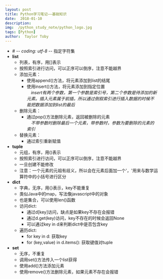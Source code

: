 ```yaml
---
layout: post
title: Python学习笔记——基础知识
date:  2018-01-10
description:  
img:  /python_study_note/python_logo.jpg
tags: [Python]
author:  Taylor Toby
---
```

- \# -*- coding: utf-8 -*- 指定字符集
- <b>list</b> 
	- 列表，有序，用[]表示
	- 按照索引进行访问，可以正序可以倒序，注意不能越界
	- 添加元素：
		- 使用append()方法，将元素添加到list的结尾
		- 使用insert()方法，将元素添加到指定位置   
		  &emsp;<i>insert有两个参数，第一个参数是索引号，第二个参数是待添加的新元素。插入元素属于前插，所以通过倒叙索引进行插入数据的时候不能把数据添加到list的最后</i>
	- 删除元素：
		- 通过pop()方法删除元素，返回被删除的元素  
	      &emsp;<i>不带参数时删除最后一个元素，带参数时，参数为要删除的元素的索引</i>
	- 替换元素：
		- 通过索引重新赋值
- <b>tuple</b>
	- 元组，有序，用()表示
	- 按照索引进行访问，可以正序可以倒序，注意不能越界
	- 一旦创建不能修改
	- 注意：一个元素的元祖有歧义，所以会在元素后面加一个'，'用来与数学运算符中的小括号进行区分
- <b>dict</b>
	- 字典，无序，用{}表示，key不能重复
	- 类似Java中的map，写法像javascript中的对象
	- 也是集合，可以使用len()函数
	- 访问dict:
		- 通过d[key]访问，缺点是如果key不存在会报错
		- 通过d.get(key)访问，key不存在的时候会返回None
		- 可以通过key in d来判断dict中是否包含key
	- 遍历dict:
		- for key in d: 获取key
		- for (key,value) in d.items(): 获取键值对tuple
- <b>set</b>
	- 无序，不重复
	- 调用set()方法传入一个list获得
	- 使用add()方法添加元素
	- 使用remove()方法删除元素，如果元素不存在会报错